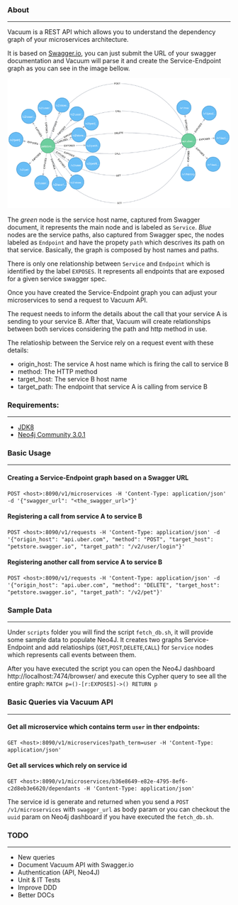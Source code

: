 

### About
---
Vacuum is a REST API which allows you to understand the dependency graph of your microservices architecture.

It is based on [Swagger.io](http://swagger.io/), you can just submit the URL of your swagger documentation
and Vacuum will parse it and create the Service-Endpoint graph as you can see in the image bellow.

![Service-Endpoint-Graph](graph-microservice-dependencies.png)


The *green* node is the service host name, captured from Swagger document, it represents the main node and is labeled as `Service`.
*Blue* nodes are the service paths, also captured from Swagger spec, the nodes labeled as `Endpoint` and have the propety `path`
which descrives its path on that service. Basically, the graph is composed by host names and paths. 

There is only one relationship between `Service` and `Endpoint` which is identified by the label `EXPOSES`. It represents all
endpoints that are exposed for a given service swagger spec.

Once you have created the Service-Endpoint graph you can adjust your microservices to send a request
to Vacuum API.

The request needs to inform the details about the call that your service A is sending to your service B.
After that, Vacuum will create relationships between both services considering the path and http method in use.

The relatioship between the Service rely on a request event with these details:
- origin_host: The service A host name which is firing the call to service B
- method: The HTTP method
- target_host: The service B host name
- target_path: The endpoint that service A is calling from service B

### Requirements:
---

- [JDK8](http://www.oracle.com/technetwork/java/javase/downloads/jdk8-downloads-2133151.html)
- [Neo4j Community 3.0.1](http://neo4j.com/download/)


### Basic Usage 
---

#### Creating a Service-Endpoint graph based on a Swagger URL
```
POST <host>:8090/v1/microservices -H 'Content-Type: application/json' -d '{"swagger_url": "<the_swagger_url>"}'
```

#### Registering a call from service A to service B
```
POST <host>:8090/v1/requests -H 'Content-Type: application/json' -d '{"origin_host": "api.uber.com", "method": "POST", "target_host": "petstore.swagger.io", "target_path": "/v2/user/login"}'
```

#### Registering another call from service A to service B
```
POST <host>:8090/v1/requests -H 'Content-Type: application/json' -d '{"origin_host": "api.uber.com", "method": "DELETE", "target_host": "petstore.swagger.io", "target_path": "/v2/pet"}'
```

### Sample Data
---
Under `scripts` folder you will find the script `fetch_db.sh`, it will provide some sample data to populate Neo4J.
It creates two graphs Service-Endpoint and add relatioships (`GET`,`POST`,`DELETE`,`CALL`) for `Service` nodes which represents call events between them.

After you have executed the script you can open the Neo4J dashboard http://localhost:7474/browser/
and execute this Cypher query to see all the entire graph: `MATCH p=()-[r:EXPOSES]->() RETURN p` 

### Basic Queries via Vacuum API
---

#### Get all microservice which contains term `user` in ther endpoints:
```
GET <host>:8090/v1/microservices?path_term=user -H 'Content-Type: application/json'
```

#### Get all services which rely on service id
```
GET <host>:8090/v1/microservices/b36e8649-e82e-4795-8ef6-c2d8eb3e6620/dependants -H 'Content-Type: application/json'
```
The service id is generate and returned when you send a `POST /v1/microservices` with `swagger_url` as body param or you can checkout the `uuid` param on Neo4j dashboard if you have executed the `fetch_db.sh`.


### TODO
---
- New queries
- Document Vacuum API with Swagger.io
- Authentication (API, Neo4J)
- Unit & IT Tests
- Improve DDD
- Better DOCs
